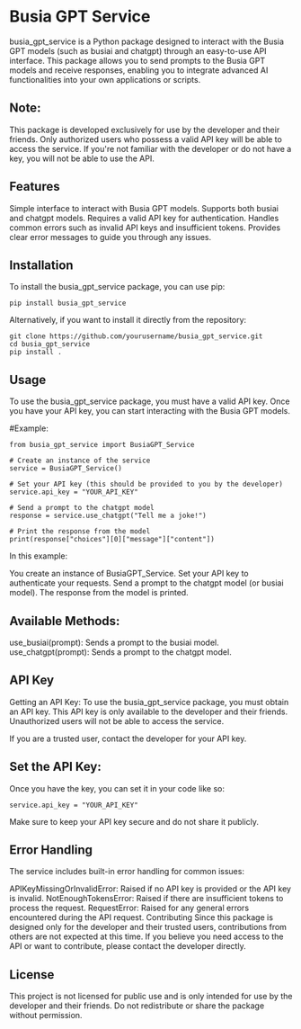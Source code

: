 # Busia GPT Service
busia_gpt_service is a Python package designed to interact with the Busia GPT models (such as busiai and chatgpt) through an easy-to-use API interface. This package allows you to send prompts to the Busia GPT models and receive responses, enabling you to integrate advanced AI functionalities into your own applications or scripts.

## Note:
This package is developed exclusively for use by the developer and their friends. Only authorized users who possess a valid API key will be able to access the service. If you're not familiar with the developer or do not have a key, you will not be able to use the API.

## Features
Simple interface to interact with Busia GPT models.
Supports both busiai and chatgpt models.
Requires a valid API key for authentication.
Handles common errors such as invalid API keys and insufficient tokens.
Provides clear error messages to guide you through any issues.
## Installation
To install the busia_gpt_service package, you can use pip:

```
pip install busia_gpt_service
```
Alternatively, if you want to install it directly from the repository:

```
git clone https://github.com/yourusername/busia_gpt_service.git
cd busia_gpt_service
pip install .
```
## Usage
To use the busia_gpt_service package, you must have a valid API key. Once you have your API key, you can start interacting with the Busia GPT models.

#Example:
```
from busia_gpt_service import BusiaGPT_Service

# Create an instance of the service
service = BusiaGPT_Service()

# Set your API key (this should be provided to you by the developer)
service.api_key = "YOUR_API_KEY"

# Send a prompt to the chatgpt model
response = service.use_chatgpt("Tell me a joke!")

# Print the response from the model
print(response["choices"][0]["message"]["content"])
```
In this example:

You create an instance of BusiaGPT_Service.
Set your API key to authenticate your requests.
Send a prompt to the chatgpt model (or busiai model).
The response from the model is printed.
## Available Methods:
use_busiai(prompt): Sends a prompt to the busiai model.
use_chatgpt(prompt): Sends a prompt to the chatgpt model.
## API Key
Getting an API Key:
To use the busia_gpt_service package, you must obtain an API key. This API key is only available to the developer and their friends. Unauthorized users will not be able to access the service.

If you are a trusted user, contact the developer for your API key.
## Set the API Key:
Once you have the key, you can set it in your code like so:

```
service.api_key = "YOUR_API_KEY"
```
Make sure to keep your API key secure and do not share it publicly.

## Error Handling
The service includes built-in error handling for common issues:

APIKeyMissingOrInvalidError: Raised if no API key is provided or the API key is invalid.
NotEnoughTokensError: Raised if there are insufficient tokens to process the request.
RequestError: Raised for any general errors encountered during the API request.
Contributing
Since this package is designed only for the developer and their trusted users, contributions from others are not expected at this time. If you believe you need access to the API or want to contribute, please contact the developer directly.

## License
This project is not licensed for public use and is only intended for use by the developer and their friends. Do not redistribute or share the package without permission.
